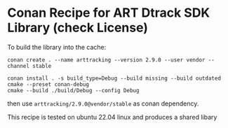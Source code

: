 Conan Recipe for ART Dtrack SDK Library (check License)
============================================================

To build the library into the cache:

```
conan create . --name arttracking --version 2.9.0 --user vendor --channel stable
```

```
conan install . -s build_type=Debug --build missing --build outdated
cmake --preset conan-debug
cmake --build ./build/Debug --config Debug
```

then use ```arttracking/2.9.0@vendor/stable``` as conan dependency.

This recipe is tested on ubuntu 22.04 linux and produces a shared libary